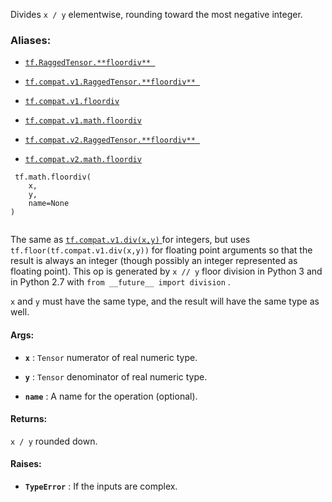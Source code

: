 Divides  `x / y`  elementwise, rounding toward the most negative integer.



### Aliases:

- [ `tf.RaggedTensor.**floordiv** ` ](/api_docs/python/tf/RaggedTensor#__floordiv__)

- [ `tf.compat.v1.RaggedTensor.**floordiv** ` ](/api_docs/python/tf/RaggedTensor#__floordiv__)

- [ `tf.compat.v1.floordiv` ](/api_docs/python/tf/math/floordiv)

- [ `tf.compat.v1.math.floordiv` ](/api_docs/python/tf/math/floordiv)

- [ `tf.compat.v2.RaggedTensor.**floordiv** ` ](/api_docs/python/tf/RaggedTensor#__floordiv__)

- [ `tf.compat.v2.math.floordiv` ](/api_docs/python/tf/math/floordiv)



```
 tf.math.floordiv(
    x,
    y,
    name=None
)
 
```

The same as [ `tf.compat.v1.div(x,y)` ](https://tensorflow.google.cn/api_docs/python/tf/RaggedTensor#__div__) for integers, but uses
 `tf.floor(tf.compat.v1.div(x,y))`  for
floating point arguments so that the result is always an integer (though
possibly an integer represented as floating point).  This op is generated by
 `x // y`  floor division in Python 3 and in Python 2.7 with
 `from __future__ import division` .

 `x`  and  `y`  must have the same type, and the result will have the same type
as well.



#### Args:

- **`x`** :  `Tensor`  numerator of real numeric type.

- **`y`** :  `Tensor`  denominator of real numeric type.

- **`name`** : A name for the operation (optional).



#### Returns:
 `x / y`  rounded down.



#### Raises:

- **`TypeError`** : If the inputs are complex.

